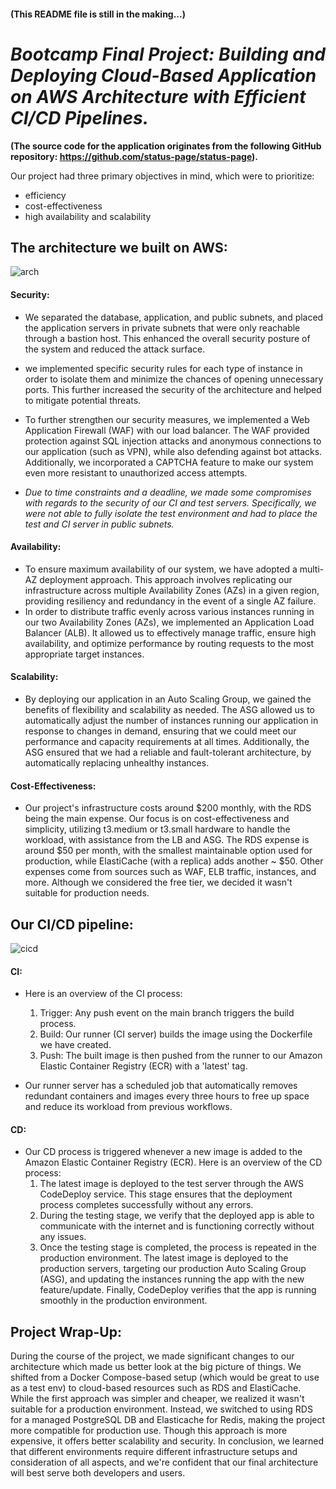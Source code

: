 #### (This README file is still in the making...)

# *Bootcamp Final Project: Building and Deploying Cloud-Based Application on AWS Architecture with Efficient CI/CD Pipelines.*
**(The source code for the application originates from the following GitHub repository: https://github.com/status-page/status-page).**

Our project had three primary objectives in mind, which were to prioritize:
- efficiency
- cost-effectiveness
- high availability and scalability

## The architecture we built on AWS:
![arch](https://user-images.githubusercontent.com/117725271/224322465-470708e5-7b32-4497-b987-f4a9099d25e5.png)

#### Security:
- We separated the database, application, and public subnets, and placed the application servers in private subnets that were only reachable through a bastion host. This enhanced the overall security posture of the system and reduced the attack surface.
- we implemented specific security rules for each type of instance in order to isolate them and minimize the chances of opening unnecessary ports. This further increased the security of the architecture and helped to mitigate potential threats.
- To further strengthen our security measures, we implemented a Web Application Firewall (WAF) with our load balancer. The WAF provided protection against SQL injection attacks and anonymous connections to our application (such as VPN), while also defending against bot attacks. Additionally, we incorporated a CAPTCHA feature to make our system even more resistant to unauthorized access attempts. 

- *Due to time constraints and a deadline, we made some compromises with regards to the security of our CI and test servers. Specifically, we were not able to fully isolate the test environment and had to place the test and CI server in public subnets.*

#### Availability:
- To ensure maximum availability of our system, we have adopted a multi-AZ deployment approach. This approach involves replicating our infrastructure across multiple Availability Zones (AZs) in a given region, providing resiliency and redundancy in the event of a single AZ failure.
- In order to distribute traffic evenly across various instances running in our two Availability Zones (AZs), we implemented an Application Load Balancer (ALB). It allowed us to effectively manage traffic, ensure high availability, and optimize performance by routing requests to the most appropriate target instances.

#### Scalability:
- By deploying our application in an Auto Scaling Group, we gained the benefits of flexibility and scalability as needed. The ASG allowed us to automatically adjust the number of instances running our application in response to changes in demand, ensuring that we could meet our performance and capacity requirements at all times. Additionally, the ASG ensured that we had a reliable and fault-tolerant architecture, by automatically replacing unhealthy instances.

#### Cost-Effectiveness:
- Our project's infrastructure costs around $200 monthly, with the RDS being the main expense. Our focus is on cost-effectiveness and simplicity, utilizing t3.medium or t3.small hardware to handle the workload, with assistance from the LB and ASG. The RDS expense is around $50 per month, with the smallest maintainable option used for production, while ElastiCache (with a replica) adds another ~ $50. Other expenses come from sources such as WAF, ELB traffic, instances, and more. Although we considered the free tier, we decided it wasn't suitable for production needs.

## Our CI/CD pipeline:
![cicd](https://user-images.githubusercontent.com/117725271/225620292-737e0010-a868-4c02-b784-9bf88ca76507.png)

#### CI:
- Here is an overview of the CI process:
  1. Trigger: Any push event on the main branch triggers the build process.
  2. Build: Our runner (CI server) builds the image using the Dockerfile we have created.
  3. Push: The built image is then pushed from the runner to our Amazon Elastic Container Registry (ECR) with a 'latest' tag.

- Our runner server has a scheduled job that automatically removes redundant containers and images every three hours to free up space and reduce its workload from previous workflows.

#### CD:
- Our CD process is triggered whenever a new image is added to the Amazon Elastic Container Registry (ECR). Here is an overview of the CD process:
  1. The latest image is deployed to the test server through the AWS CodeDeploy service. This stage ensures that the deployment process completes successfully without any errors.
  2. During the testing stage, we verify that the deployed app is able to communicate with the internet and is functioning correctly without any issues.
  3. Once the testing stage is completed, the process is repeated in the production environment. The latest image is deployed to the production servers, targeting our production Auto Scaling Group (ASG), and updating the instances running the app with the new feature/update. Finally, CodeDeploy verifies that the app is running smoothly in the production environment.
  
## Project Wrap-Up:
During the course of the project, we made significant changes to our architecture which made us better look at the big picture of things. We shifted from a Docker Compose-based setup (which would be great to use as a test env) to cloud-based resources such as RDS and ElastiCache. While the first approach was simpler and cheaper, we realized it wasn't suitable for a production environment. Instead, we switched to using RDS for a managed PostgreSQL DB and Elasticache for Redis, making the project more compatible for production use. Though this approach is more expensive, it offers better scalability and security.
In conclusion, we learned that different environments require different infrastructure setups and consideration of all aspects, and we're confident that our final architecture will best serve both developers and users.
